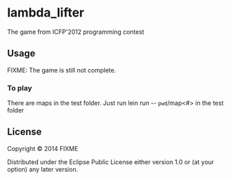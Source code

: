 # lambda_lifter

The game from ICFP'2012 programming contest 

## Usage

FIXME: The game is still not complete.

### To play

There are maps in the test folder. Just run lein run -- ``pwd``/map<\#> in the test folder

## License

Copyright © 2014 FIXME

Distributed under the Eclipse Public License either version 1.0 or (at
your option) any later version.

